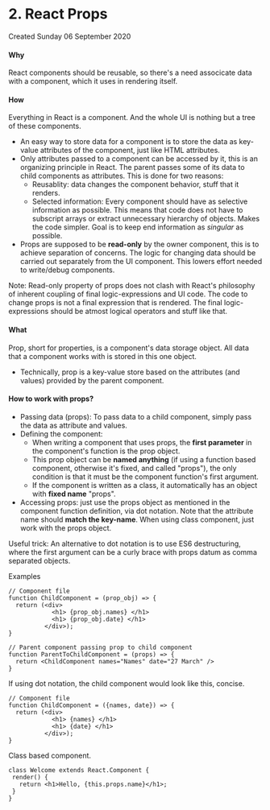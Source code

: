 # 2. React Props
Created Sunday 06 September 2020

#### Why
React components should be reusable, so there's a need associcate data with a component, which it uses in rendering itself.

#### How
Everything in React is a component. And the whole UI is nothing but a tree of these components.

* An easy way to store data for a component is to store the data as key-value attributes of the component, just like HTML attributes.
* Only attributes passed to a component can be accessed by it, this is an organizing principle in React. The parent passes some of its data to child components as attributes. This is done for two reasons:
	* Reusablity: data changes the component behavior, stuff that it renders.
	* Selected information: Every component should have as selective information as possible. This means that code does not have to subscript arrays or extract unnecessary hierarchy of objects. Makes the code simpler. Goal is to keep end information as *singular* as possible.
* Props are supposed to be **read-only** by the owner component, this is to achieve separation of concerns. The logic for changing data should be carried out separately from the UI component. This lowers effort needed to write/debug components.

Note: Read-only property of props does not clash with React's philosophy of inherent coupling of final logic-expressions and UI code. The code to change props is not a final expression that is rendered. The final logic-expressions should be atmost logical operators and stuff like that.

#### What
Prop, short for properties, is a component's data storage object.
All data that a component works with is stored in this one object.

* Technically, prop is a key-value store based on the attributes (and values) provided by the parent component.

#### How to work with props?
* Passing data (props): To pass data to a child component, simply pass the data as attribute and values.
* Defining the component:
	* When writing a component that uses props, the **first parameter** in the component's function is the prop object.
	* This prop object can be **named anything** (if using a function based component, otherwise it's fixed, and called "props"), the only condition is that it must be the component function's first argument.
	* If the component is written as a class, it automatically has an object with **fixed name** "props".
* Accessing props: just use the props object as mentioned in the component function definition, via dot notation. Note that the attribute name should **match the key-name**. When using class component, just work with the props object.

Useful trick: An alternative to dot notation is to use ES6 destructuring, where the first argument can be a curly brace with props datum as comma separated objects.

Examples
```JSX
// Component file
function ChildComponent = (prop_obj) => {
  return (<div>
          	<h1> {prop_obj.names} </h1>
          	<h1> {prop_obj.date} </h1>
          </div>);
}

// Parent component passing prop to child component
function ParentToChildComponent = (props) => {
  return <ChildComponent names="Names" date="27 March" />
}
```
If using dot notation, the child component would look like this, concise.
```JSX
// Component file
function ChildComponent = ({names, date}) => {
  return (<div>
          	<h1> {names} </h1>
          	<h1> {date} </h1>
          </div>);
}
```
Class based component.
```JSX
class Welcome extends React.Component {
 render() {
   return <h1>Hello, {this.props.name}</h1>;
 }
}
```


